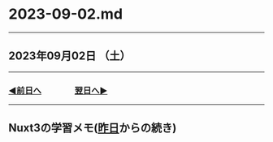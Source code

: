 # 2023-09-02.md

---

## 2023年09月02日 （土）

---

### [◀️前日へ](https://github.com/yuasys/chatty-journal/blob/main/2023/09/2023-09-01.md)&emsp;&emsp;&emsp;&emsp;[翌日へ▶️](https://github.com/yuasys/chatty-journal/blob/main/2023/09/2023-09-03.md)

---

## Nuxt3の学習メモ([昨日](https://github.com/yuasys/chatty-journal/blob/main/2023/09/2023-09-01.md)からの続き)
